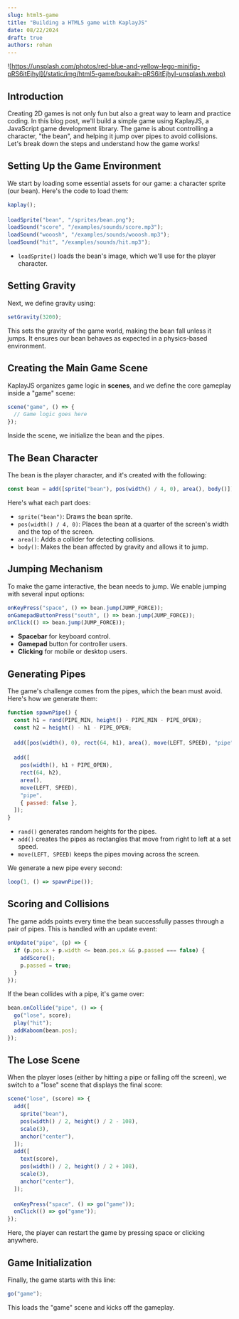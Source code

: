 ```yaml
---
slug: html5-game
title: "Building a HTML5 game with KaplayJS"
date: 08/22/2024
draft: true
authors: rohan
---
```


![https://unsplash.com/photos/red-blue-and-yellow-lego-minifig-pRS6itEjhyI](/static/img/html5-game/boukaih-pRS6itEjhyI-unsplash.webp)

## Introduction

Creating 2D games is not only fun but also a great way to learn and practice coding. In this blog post, we'll build a simple game using KaplayJS, a JavaScript game development library. The game is about controlling a character, "the bean", and helping it jump over pipes to avoid collisions. Let's break down the steps and understand how the game works!

## Setting Up the Game Environment

We start by loading some essential assets for our game: a character sprite (our bean). Here&apos;s the code to load them:

```js
kaplay();

loadSprite("bean", "/sprites/bean.png");
loadSound("score", "/examples/sounds/score.mp3");
loadSound("wooosh", "/examples/sounds/wooosh.mp3");
loadSound("hit", "/examples/sounds/hit.mp3");
```

- `loadSprite()` loads the bean's image, which we'll use for the player character.

## Setting Gravity

Next, we define gravity using:

```js
setGravity(3200);
```

This sets the gravity of the game world, making the bean fall unless it jumps. It ensures our bean behaves as expected in a physics-based environment.

## Creating the Main Game Scene

KaplayJS organizes game logic in **scenes**, and we define the core gameplay inside a "game" scene:

```js
scene("game", () => {
  // Game logic goes here
});
```

Inside the scene, we initialize the bean and the pipes.

## The Bean Character

The bean is the player character, and it's created with the following:

```js
const bean = add([sprite("bean"), pos(width() / 4, 0), area(), body()]);
```

Here&apos;s what each part does:

- `sprite("bean")`: Draws the bean sprite.
- `pos(width() / 4, 0)`: Places the bean at a quarter of the screen&apos;s width and the top of the screen.
- `area()`: Adds a collider for detecting collisions.
- `body()`: Makes the bean affected by gravity and allows it to jump.

## Jumping Mechanism

To make the game interactive, the bean needs to jump. We enable jumping with several input options:

```js
onKeyPress("space", () => bean.jump(JUMP_FORCE));
onGamepadButtonPress("south", () => bean.jump(JUMP_FORCE));
onClick(() => bean.jump(JUMP_FORCE));
```

- **Spacebar** for keyboard control.
- **Gamepad** button for controller users.
- **Clicking** for mobile or desktop users.

## Generating Pipes

The game&apos;s challenge comes from the pipes, which the bean must avoid. Here&apos;s how we generate them:

```js
function spawnPipe() {
  const h1 = rand(PIPE_MIN, height() - PIPE_MIN - PIPE_OPEN);
  const h2 = height() - h1 - PIPE_OPEN;

  add([pos(width(), 0), rect(64, h1), area(), move(LEFT, SPEED), "pipe"]);

  add([
    pos(width(), h1 + PIPE_OPEN),
    rect(64, h2),
    area(),
    move(LEFT, SPEED),
    "pipe",
    { passed: false },
  ]);
}
```

- `rand()` generates random heights for the pipes.
- `add()` creates the pipes as rectangles that move from right to left at a set speed.
- `move(LEFT, SPEED)` keeps the pipes moving across the screen.

We generate a new pipe every second:

```js
loop(1, () => spawnPipe());
```

## Scoring and Collisions

The game adds points every time the bean successfully passes through a pair of pipes. This is handled with an update event:

```js
onUpdate("pipe", (p) => {
  if (p.pos.x + p.width <= bean.pos.x && p.passed === false) {
    addScore();
    p.passed = true;
  }
});
```

If the bean collides with a pipe, it&apos;s game over:

```js
bean.onCollide("pipe", () => {
  go("lose", score);
  play("hit");
  addKaboom(bean.pos);
});
```

## The Lose Scene

When the player loses (either by hitting a pipe or falling off the screen), we switch to a "lose" scene that displays the final score:

```js
scene("lose", (score) => {
  add([
    sprite("bean"),
    pos(width() / 2, height() / 2 - 108),
    scale(3),
    anchor("center"),
  ]);
  add([
    text(score),
    pos(width() / 2, height() / 2 + 108),
    scale(3),
    anchor("center"),
  ]);

  onKeyPress("space", () => go("game"));
  onClick(() => go("game"));
});
```

Here, the player can restart the game by pressing space or clicking anywhere.

## Game Initialization

Finally, the game starts with this line:

```js
go("game");
```

This loads the "game" scene and kicks off the gameplay.
